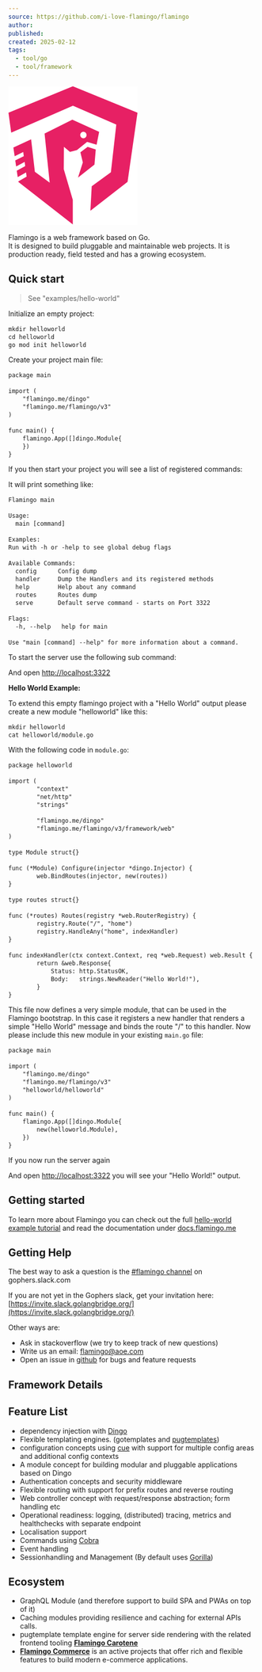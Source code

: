 ```yaml
---
source: https://github.com/i-love-flamingo/flamingo
author: 
published: 
created: 2025-02-12
tags:
  - tool/go
  - tool/framework
---
```

[![image|200](https://raw.githubusercontent.com/i-love-flamingo/flamingo/master/docs/assets/flamingo-logo-only-pink-on-white.png)](https://raw.githubusercontent.com/i-love-flamingo/flamingo/master/docs/assets/flamingo-logo-only-pink-on-white.png)

Flamingo is a web framework based on Go.  
It is designed to build pluggable and maintainable web projects. It is production ready, field tested and has a growing ecosystem.

## Quick start

> See "examples/hello-world"

Initialize an empty project:

```
mkdir helloworld
cd helloworld
go mod init helloworld
```

Create your project main file:

```
package main

import (
	"flamingo.me/dingo"
	"flamingo.me/flamingo/v3"
)

func main() {
	flamingo.App([]dingo.Module{
	})
}
```

If you then start your project you will see a list of registered commands:

It will print something like:

```
Flamingo main

Usage:
  main [command]

Examples:
Run with -h or -help to see global debug flags

Available Commands:
  config      Config dump
  handler     Dump the Handlers and its registered methods
  help        Help about any command
  routes      Routes dump
  serve       Default serve command - starts on Port 3322

Flags:
  -h, --help   help for main

Use "main [command] --help" for more information about a command.
```

To start the server use the following sub command:

And open [http://localhost:3322](http://localhost:3322/)

**Hello World Example:**

To extend this empty flamingo project with a "Hello World" output please create a new module "helloworld" like this:

```
mkdir helloworld
cat helloworld/module.go
```

With the following code in `module.go`:

```
package helloworld

import (
        "context"
        "net/http"
        "strings"
        
        "flamingo.me/dingo"
        "flamingo.me/flamingo/v3/framework/web"
)

type Module struct{}

func (*Module) Configure(injector *dingo.Injector) {
        web.BindRoutes(injector, new(routes))
}

type routes struct{}

func (*routes) Routes(registry *web.RouterRegistry) {
        registry.Route("/", "home")
        registry.HandleAny("home", indexHandler)
}

func indexHandler(ctx context.Context, req *web.Request) web.Result {
        return &web.Response{
            Status: http.StatusOK,
            Body:   strings.NewReader("Hello World!"),
        }
}
```

This file now defines a very simple module, that can be used in the Flamingo bootstrap. In this case it registers a new handler that renders a simple "Hello World" message and binds the route "/" to this handler. Now please include this new module in your existing `main.go` file:

```
package main

import (
	"flamingo.me/dingo"
	"flamingo.me/flamingo/v3"
	"helloworld/helloworld"
)

func main() {
	flamingo.App([]dingo.Module{
        new(helloworld.Module),
	})
}
```

If you now run the server again

And open [http://localhost:3322](http://localhost:3322/) you will see your "Hello World!" output.

## Getting started

To learn more about Flamingo you can check out the full [hello-world example tutorial](https://github.com/i-love-flamingo/example-helloworld) and read the documentation under [docs.flamingo.me](https://docs.flamingo.me/)

## Getting Help

The best way to ask a question is the [#flamingo channel](https://gophers.slack.com/messages/flamingo) on gophers.slack.com

If you are not yet in the Gophers slack, get your invitation here: [https://invite.slack.golangbridge.org/](https://invite.slack.golangbridge.org/)

Other ways are:

- Ask in stackoverflow (we try to keep track of new questions)
- Write us an email: [flamingo@aoe.com](https://github.com/i-love-flamingo/)
- Open an issue in [github](https://github.com/i-love-flamingo/flamingo/issues) for bugs and feature requests

## Framework Details

## Feature List

- dependency injection with [Dingo](https://github.com/i-love-flamingo/dingo)
- Flexible templating engines. (gotemplates and [pugtemplates](https://github.com/i-love-flamingo/pugtemplate))
- configuration concepts using [cue](https://cuelang.org/) with support for multiple config areas and additional config contexts
- A module concept for building modular and pluggable applications based on Dingo
- Authentication concepts and security middleware
- Flexible routing with support for prefix routes and reverse routing
- Web controller concept with request/response abstraction; form handling etc
- Operational readiness: logging, (distributed) tracing, metrics and healthchecks with separate endpoint
- Localisation support
- Commands using [Cobra](https://github.com/spf13/cobra)
- Event handling
- Sessionhandling and Management (By default uses [Gorilla](https://github.com/gorilla/sessions))

## Ecosystem

- GraphQL Module (and therefore support to build SPA and PWAs on top of it)
- Caching modules providing resilience and caching for external APIs calls.
- pugtemplate template engine for server side rendering with the related frontend tooling **[Flamingo Carotene](https://github.com/i-love-flamingo/flamingo-carotene)**
- **[Flamingo Commerce](https://github.com/i-love-flamingo/flamingo-commerce)** is an active projects that offer rich and flexible features to build modern e-commerce applications.